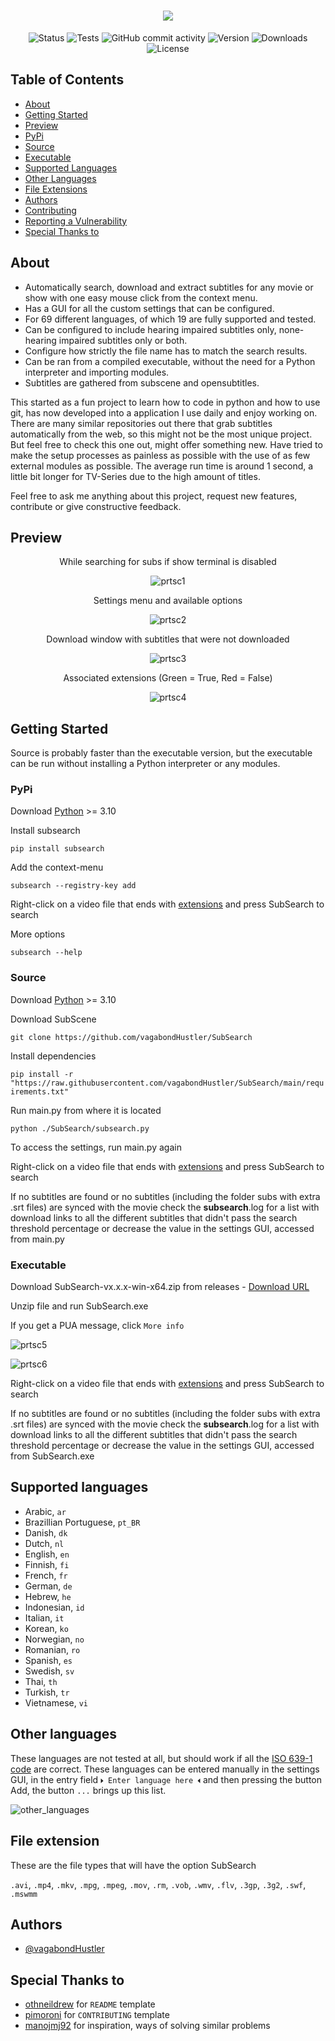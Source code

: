 <h1 align="center"><img src="https://raw.githubusercontent.com/vagabondHustler/SubSearch/main/assets/subsearch_transparent.png"/></h1>

<div align="center">

![Status](https://img.shields.io/badge/status-active-success?color=9fa65d&style=flat-square)
![Tests](https://img.shields.io/github/workflow/status/vagabondhustler/subsearch/Tests/main?color=9fa65d&label=tests&style=flat-square)
![GitHub commit activity](https://img.shields.io/github/commit-activity/m/vagabondhustler/subsearch?color=c49b5d&style=flat-square)
![Version](https://img.shields.io/github/v/release/vagabondHustler/SubSearch?color=de935e&display_name=tag&include_prereleases&style=flat-square)
![Downloads](https://img.shields.io/github/downloads/vagabondHustler/SubSearch/total?color=ba9888&style=flat-square)
![License](https://img.shields.io/github/license/vagabondhustler/SUbSearch?color=82a2bd&style=flat-square)

</div>

## Table of Contents

- [About](#about)
- [Getting Started](#getting_started_src)
- [Preview](#preview)
- [PyPi](#PyPi)
- [Source](#src)
- [Executable](#exe)
- [Supported Languages](#lsupport)
- [Other Languages](#not_support)
- [File Extensions](#file_ext)
- [Authors](#authors)
- [Contributing](https://github.com/vagabondHustler/SubSearch/blob/main/.github/CONTRIBUTING.md)
- [Reporting a Vulnerability](https://github.com/vagabondHustler/SubSearch/blob/main/.github/SECURITY.md)
- [Special Thanks to](#thanks)

## About <a name = "about"></a>

- Automatically search, download and extract subtitles for any movie or show with one easy mouse click from the context menu.
- Has a GUI for all the custom settings that can be configured.
- For 69 different languages, of which 19 are fully supported and tested.
- Can be configured to include hearing impaired subtitles only, none-hearing impaired subtitles only or both.
- Configure how strictly the file name has to match the search results.
- Can be ran from a compiled executable, without the need for a Python interpreter and importing modules.
- Subtitles are gathered from subscene and opensubtitles.

This started as a fun project to learn how to code in python and how to use git, has now developed into a application I use daily and enjoy working on. There are many similar repositories out there that grab subtitles automatically from the web, so this might not be the most unique project. But feel free to check this one out, might offer something new. Have tried to make the setup processes as painless as possible with the use of as few external modules as possible. The average run time is around 1 second, a little bit longer for TV-Series due to the high amount of titles.

Feel free to ask me anything about this project, request new features, contribute or give constructive feedback.

## Preview <a name = "preview"></a>

<div align="center">

While searching for subs if show terminal is disabled

![prtsc1](https://raw.githubusercontent.com/vagabondHustler/SubSearch/main/assets/example21224.gif)

Settings menu and available options

![prtsc2](https://raw.githubusercontent.com/vagabondHustler/SubSearch/main/assets/gui_21332.png)

Download window with subtitles that were not downloaded

![prtsc3](https://raw.githubusercontent.com/vagabondHustler/SubSearch/main/assets/gui_dlw_2918.png)

Associated extensions (Green = True, Red = False)

![prtsc4](https://raw.githubusercontent.com/vagabondHustler/SubSearch/main/assets/associated_extensions_21332.png)

</div>

## Getting Started <a name = "getting_started_src"></a>

Source is probably faster than the executable version, but the executable can be run without installing a Python interpreter or any modules.

### PyPi <a name = "pypi"></a>

Download [Python](https://www.python.org/downloads/) >= 3.10

Install subsearch

`pip install subsearch`

Add the context-menu

`subsearch --registry-key add`

Right-click on a video file that ends with [extensions](#file_ext) and press SubSearch to search

More options

`subsearch --help`

### Source <a name = "src"></a>

Download [Python](https://www.python.org/downloads/) >= 3.10

Download SubScene

`git clone https://github.com/vagabondHustler/SubSearch`

Install dependencies

`pip install -r "https://raw.githubusercontent.com/vagabondHustler/SubSearch/main/requirements.txt"`

Run main.py from where it is located

`python ./SubSearch/subsearch.py`

To access the settings, run main.py again

Right-click on a video file that ends with [extensions](#file_ext) and press SubSearch to search

If no subtitles are found or no subtitles (including the folder subs with extra .srt files) are synced with the movie check the **subsearch**.log for a list with download links to all the different subtitles that didn't pass the search threshold percentage or decrease the value in the settings GUI, accessed from main.py

### Executable <a name = "exe"></a>

Download SubSearch-vx.x.x-win-x64.zip from releases - [Download URL](https://github.com/vagabondHustler/SubSearch/releases)

Unzip file and run SubSearch.exe

If you get a PUA message, click `More info`

![prtsc5](https://raw.githubusercontent.com/vagabondHustler/SubSearch/main/assets/moreinfo.png)

![prtsc6](https://raw.githubusercontent.com/vagabondHustler/SubSearch/main/assets/runanyway.png)

Right-click on a video file that ends with [extensions](#file_ext) and press SubSearch to search

If no subtitles are found or no subtitles (including the folder subs with extra .srt files) are synced with the movie check the **subsearch**.log for a list with download links to all the different subtitles that didn't pass the search threshold percentage or decrease the value in the settings GUI, accessed from SubSearch.exe

## Supported languages <a name = "lsupport"></a>

- Arabic, `ar`
- Brazillian Portuguese, `pt_BR`
- Danish, `dk`
- Dutch, `nl`
- English, `en`
- Finnish, `fi`
- French, `fr`
- German, `de`
- Hebrew, `he`
- Indonesian, `id`
- Italian, `it`
- Korean, `ko`
- Norwegian, `no`
- Romanian, `ro`
- Spanish, `es`
- Swedish, `sv`
- Thai, `th`
- Turkish, `tr`
- Vietnamese, `vi`

## Other languages <a name = "not_support"></a>

These languages are not tested at all, but should work if all the [ISO 639-1 code](https://en.wikipedia.org/wiki/List_of_ISO_639-1_codes) are correct. These languages can be entered manually in the settings GUI, in the entry field `🞂 Enter language here 🞀` and then pressing the button Add, the button `...` brings up this list.

![other_languages](https://raw.githubusercontent.com/vagabondHustler/SubSearch/main/assets/other_languages_21123.png)

## File extension <a name = "file_ext"></a>

These are the file types that will have the option SubSearch

`.avi`, `.mp4`, `.mkv`, `.mpg`, `.mpeg`, `.mov`, `.rm`, `.vob`, `.wmv`, `.flv`, `.3gp`, `.3g2`, `.swf`, `.mswmm`

## Authors <a name = "authors"></a>

- [@vagabondHustler](https://github.com/vagabondHustler)

## Special Thanks to <a name = "thanks"></a>

- [othneildrew](https://github.com/othneildrew/Best-README-Template) for `README` template
- [pimoroni](https://github.com/pimoroni/template-python/blob/master/.github/CONTRIBUTING.md) for `CONTRIBUTING` template
- [manojmj92](https://github.com/manojmj92/subtitle-downloader) for inspiration, ways of solving similar problems
